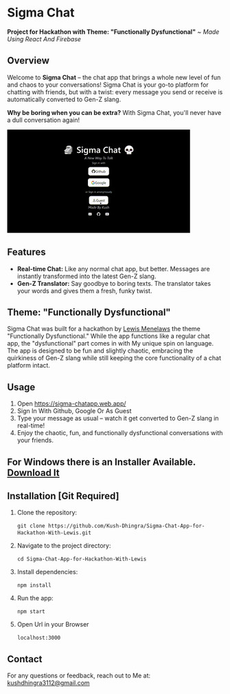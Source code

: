 <div>
  <h1>Sigma Chat</h1>
  <p><strong>Project for Hackathon with Theme: "Functionally Dysfunctional"</strong>
  <em>
    ~ Made Using React And Firebase
  </em></p>
  
  
  <h2>Overview</h2>
  <p>Welcome to <strong>Sigma Chat</strong> – the chat app that brings a whole new level of fun and chaos to your conversations! Sigma Chat is your go-to platform for chatting with friends, but with a twist: every message you send or receive is automatically converted to Gen-Z slang.</p>
  <p><strong>Why be boring when you can be extra?</strong> With Sigma Chat, you'll never have a dull conversation again!</p>

  <img src="/Github.gif">
  
  <h2>Features</h2>
  <ul>
    <li><strong>Real-time Chat:</strong> Like any normal chat app, but better. Messages are instantly transformed into the latest Gen-Z slang.</li>
    <li><strong>Gen-Z Translator:</strong> Say goodbye to boring texts. The translator takes your words and gives them a fresh, funky twist.</li>
  </ul>
  
  <h2>Theme: "Functionally Dysfunctional"</h2>
  <p>Sigma Chat was built for a hackathon by <a href="https://github.com/elebumm" target="_blank">Lewis Menelaws</a> the theme "Functionally Dysfunctional." While the app functions like a regular chat app, the "dysfunctional" part comes in with My unique spin on language. The app is designed to be fun and slightly chaotic, embracing the quirkiness of Gen-Z slang while still keeping the core functionality of a chat platform intact.</p>
  
  
  
  <h2>Usage</h2>
  <ol>
    <li>Open <a href="https://sigma-chatapp.web.app/">https://sigma-chatapp.web.app/</a></li>
    <li>Sign In With Github, Google Or As Guest</li>
    <li>Type your message as usual – watch it get converted to Gen-Z slang in real-time!</li>
    <li>Enjoy the chaotic, fun, and functionally dysfunctional conversations with your friends.</li>
  </ol>
  
  <h2>For Windows there is an Installer Available. <a href="https://github.com/Kush-Dhingra/Sigma-Chat-App-for-Hackathon-With-Lewis/releases/download/Chat/Sigma.Chat.Setup.exe">Download It</a></h2>
  <h2>Installation [Git Required]</h2>
  <ol>
    <li>Clone the repository:
      <pre><code>git clone https://github.com/Kush-Dhingra/Sigma-Chat-App-for-Hackathon-With-Lewis.git</code></pre>
    </li>
    <li>Navigate to the project directory:
      <pre><code>cd Sigma-Chat-App-for-Hackathon-With-Lewis</code></pre>
    </li>
    <li>Install dependencies:
      <pre><code>npm install</code></pre>
    </li>
    <li>Run the app:
      <pre><code>npm start</code></pre>
    </li>
    <li>Open Url in your Browser
      <pre><code>localhost:3000</code></pre>
    </li>
  </ol>

  
  <h2>Contact</h2>
  <p>For any questions or feedback, reach out to Me at: <a href="mailto:kushdhingra3112@gmail.com.com">kushdhingra3112@gmail.com</a></p>
</div>

